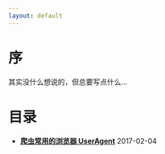 ```yaml
---
layout: default
---
```


序
===

其实没什么想说的，但总要写点什么...

目录
====

* **[爬虫常用的浏览器 UserAgent](http://www.yupae.cn/content/useragent)** 2017-02-04
